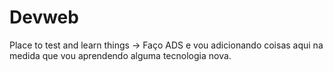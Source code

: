 # Devweb
Place to test and learn things
-> Faço ADS e vou adicionando coisas aqui na medida que vou aprendendo alguma tecnologia nova.

